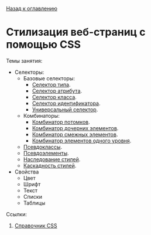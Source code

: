 [Назад к оглавлению](https://github.com/Vladislav-Lyuminarskiy/Web-course)

# Стилизация веб-страниц с помощью CSS

Темы занятия:
- Селекторы:
    - Базовые селекторы:
        - [Селектор типа](https://github.com/Vladislav-Lyuminarskiy/Web-course/tree/master/05-CSS-2/01-selectors/01-basic/01-type).
        - [Селектор атрибута](https://github.com/Vladislav-Lyuminarskiy/Web-course/tree/master/05-CSS-2/01-selectors/01-basic/02-attribute).
        - [Селектор класса](https://github.com/Vladislav-Lyuminarskiy/Web-course/tree/master/05-CSS-2/01-selectors/01-basic/03-class).
        - [Селектор идентификатора](https://github.com/Vladislav-Lyuminarskiy/Web-course/tree/master/05-CSS-2/01-selectors/01-basic/04-id ).
        - [Универсальный селектор](https://github.com/Vladislav-Lyuminarskiy/Web-course/tree/master/05-CSS-2/01-selectors/01-basic/05-universal).
    - Комбинаторы:
        - [Комбинатор потомков]().
        - [Комбинатор дочерних элементов]().
        - [Комбинатор смежных элементов]().
        - [Комбинатор элементов одного уровня]().
    - [Псевдоклассы]().
    - [Псевдоэлементы]().
    - [Наследование стилей]().
    - [Каскадность стилей]().
- Свойства
    - Цвет
    - Шрифт
    - Текст
    - Списки
    - Таблицы
    
Ссылки:
1. [Справочник CSS](https://webref.ru/css)